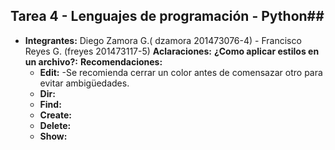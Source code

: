 ## Tarea 4 - Lenguajes de programación - Python##

  * **Integrantes:** Diego Zamora G.( dzamora 201473076-4) - Francisco Reyes G. (freyes 201473117-5)
    **Aclaraciones:** 
    **¿Como aplicar estilos en un archivo?:** 
    **Recomendaciones:**
      * **Edit:** -Se recomienda cerrar un color antes de comensazar otro para evitar ambigüedades.
      * **Dir:**
      * **Find:**
      * **Create:**
      * **Delete:**
      * **Show:**
  
